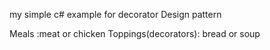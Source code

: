my simple c# example for decorator Design pattern 

Meals :meat or chicken
Toppings(decorators): bread or soup
